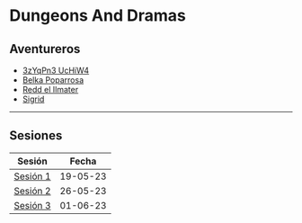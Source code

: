 # Dungeons And Dramas


## Aventureros
- [3zYqPn3 UcHiW4](Personajes/Personajes%20Jugables/3zYqPn3%20UcHiW4.md)
- [Belka Poparrosa](Personajes/Personajes%20Jugables/Belka%20Poparrosa.md)
- [Redd el Ilmater](Personajes/Personajes%20Jugables/Redd%20el%20Ilmater.md)
- [Sigrid](Personajes/Personajes%20Jugables/Sigrid.md)
---
## Sesiones
| Sesión                             | Fecha    |
| ---------------------------------- | -------- |
| [Sesión 1](Sesiones/Sesión%201.md) | 19-05-23 |
| [Sesión 2](Sesiones/Sesión%202.md) | 26-05-23 |
| [Sesión 3](Sesiones/Sesión%203.md) | 01-06-23 |
